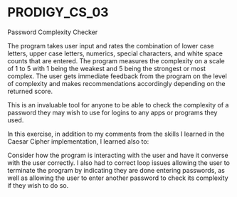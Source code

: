 # PRODIGY_CS_03
Password Complexity Checker

The program takes user input and rates the combination of lower case letters, upper case letters, numerics, special characters, and white space counts that are entered. The program measures the complexity on a scale of 1 to 5 with 1 being the weakest and 5 being the strongest or most complex. The user gets immediate feedback from the program on the level of complexity and makes recommendations accordingly depending on the returned score. 

This is an invaluable tool for anyone to be able to check the complexity of a password they may wish to use for logins to any apps or programs they used. 

In this exercise, in addition to my comments from the skills I learned in the Caesar Cipher implementation, I learned also to: 

Consider how the program is interacting with the user and have it converse with the user correctly. I also had to correct loop issues allowing the user to terminate the program by indicating they are done entering passwords, as well as allowing the user to enter another password to check its complexity if they wish to do so. 
